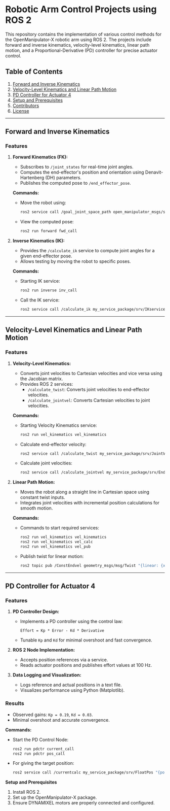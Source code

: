 # Robotic Arm Control Projects using ROS 2

This repository contains the implementation of various control methods for the OpenManipulator-X robotic arm using ROS 2. The projects include forward and inverse kinematics, velocity-level kinematics, linear path motion, and a Proportional-Derivative (PD) controller for precise actuator control.

## Table of Contents
1. [Forward and Inverse Kinematics](#forward-and-inverse-kinematics)
2. [Velocity-Level Kinematics and Linear Path Motion](#velocity-level-kinematics-and-linear-path-motion)
3. [PD Controller for Actuator 4](#pd-controller-for-actuator-4)
4. [Setup and Prerequisites](#setup-and-prerequisites)
5. [Contributors](#contributors)
6. [License](#license)

---

## Forward and Inverse Kinematics

### Features
1. **Forward Kinematics (FK):**
   - Subscribes to `/joint_states` for real-time joint angles.
   - Computes the end-effector's position and orientation using Denavit-Hartenberg (DH) parameters.
   - Publishes the computed pose to `/end_effector_pose`.

   **Commands:**
   - Move the robot using:
     ```bash
     ros2 service call /goal_joint_space_path open_manipulator_msgs/srv/SetJointPosition "{joint_position: {joint_name: ['joint1', 'joint2', 'joint3', 'joint4'], position: [<position_values>], max_accelerations_scaling_factor: 0.5, max_velocity_scaling_factor: 0.5}, path_time: 5.0}"
     ```
   - View the computed pose:
     ```bash
     ros2 run forward fwd_call
     ```

2. **Inverse Kinematics (IK):**
   - Provides the `/calculate_ik` service to compute joint angles for a given end-effector pose.
   - Allows testing by moving the robot to specific poses.

   **Commands:**
   - Starting IK service:
     ```bash
     ros2 run inverse inv_call
     ```
   - Call the IK service:
     ```bash
     ros2 service call /calculate_ik my_service_package/srv/IKservice "{position: [{position_1},{position_2}], orientation: [{<orientation_1>},{<orientation_2>}]}"
     ```

---

## Velocity-Level Kinematics and Linear Path Motion

### Features
1. **Velocity-Level Kinematics:**
   - Converts joint velocities to Cartesian velocities and vice versa using the Jacobian matrix.
   - Provides ROS 2 services:
     - `/calculate_twist`: Converts joint velocities to end-effector velocities.
     - `/calculate_jointvel`: Converts Cartesian velocities to joint velocities.

   **Commands:**
   - Starting Velocity Kinematics service:
     ```bash
     ros2 run vel_kinematics vel_kinematics
     ```
   - Calculate end-effector velocity:
     ```bash
     ros2 service call /calculate_twist my_service_package/srv/JointVelservice "{joint_velocity: [1.0, 1.0, 1.0, 1.0]}"
     ```
   - Calculate joint velocities:
     ```bash
     ros2 service call /calculate_jointvel my_service_package/srv/EndeffectorVelservice "{endeffector_velocity: {linear: {x: 1.0, y: 0.0, z: 0.0}, angular: {x: 0.0, y: 0.0, z: 1.0}}}"
     ```

3. **Linear Path Motion:**
   - Moves the robot along a straight line in Cartesian space using constant twist inputs.
   - Integrates joint velocities with incremental position calculations for smooth motion.

   **Commands:**
   - Commands to start required services:
     ```bash
     ros2 run vel_kinematics vel_kinematics
     ros2 run vel_kinematics vel_calc
     ros2 run vel_kinematics vel_pub
     ```
   - Publish twist for linear motion:
     ```bash
     ros2 topic pub /ConstEndvel geometry_msgs/msg/Twist "{linear: {x: 0.0, y: 10.0, z: 0.0}, angular: {x: 0.0, y: 0.0, z: 0.0}}"
     ```

---

## PD Controller for Actuator 4

### Features
1. **PD Controller Design:**
   - Implements a PD controller using the control law:
     ```
     Effort = Kp * Error - Kd * Derivative
     ```
   - Tunable `Kp` and `Kd` for minimal overshoot and fast convergence.

2. **ROS 2 Node Implementation:**
   - Accepts position references via a service.
   - Reads actuator positions and publishes effort values at 100 Hz.

3. **Data Logging and Visualization:**
   - Logs reference and actual positions in a text file.
   - Visualizes performance using Python (Matplotlib).

### Results
- Observed gains: `Kp = 0.19`, `Kd = 0.03`.
- Minimal overshoot and accurate convergence.

**Commands:**
- Start the PD Control Node:
  ```bash
  ros2 run pdctr current_call
  ros2 run pdctr pos_call
  ```
- For giving the target position:
  ```bash
  ros2 service call /currentcalc my_service_package/srv/FloatPos "{pos4: [1800.0]}"
  ```

**Setup and Prerequisites**
1. Install ROS 2.
2. Set up the OpenManipulator-X package.
3. Ensure DYNAMIXEL motors are properly connected and configured.
